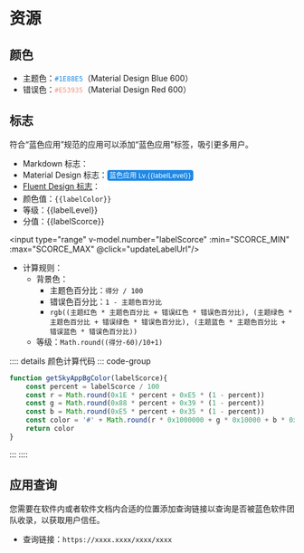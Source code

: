 # 资源

## 颜色

* 主题色：<code style="color: #1E88E5;">#1E88E5</code>（Material Design Blue 600）
* 错误色：<code style="color: #E539;">#E53935</code>（Material Design Red 600）

## 标志

符合“蓝色应用”规范的应用可以添加“蓝色应用”标签，吸引更多用户。

* Markdown 标志：<img :src="labelUrl" style="display: inline-block;"/>
* Material Design 标志：<span class="skyAppMaterialBadge" :style="{'background-color': labelColor}">蓝色应用 Lv.{{labelLevel}}</span>
* [Fluent Design 标志](https://fluent2.microsoft.design/components/web/react/badge/usage)：<span class="skyAppFluentBadge" :style="{'background-color': labelColor}">蓝色应用 Lv.{{labelLevel}}</span>
* 颜色值：<code :style="{color: labelColor}">{{labelColor}}</code>
* 等级：{{labelLevel}}
* 分值：{{labelScorce}}

<input type="range" v-model.number="labelScorce" :min="SCORCE_MIN" :max="SCORCE_MAX" @click="updateLabelUrl"/>

* 计算规则：
  * 背景色：
    * 主题色百分比：`得分 / 100`
    * 错误色百分比：`1 - 主题色百分比`
    * `rgb((主题红色 * 主题色百分比 + 错误红色 * 错误色百分比), (主题绿色 * 主题色百分比 + 错误绿色 * 错误色百分比), (主题蓝色 * 主题色百分比 + 错误蓝色 * 错误色百分比))`
  * 等级：`Math.round((得分-60)/10+1)`

:::: details 颜色计算代码
::: code-group

```js [JavaScript]
function getSkyAppBgColor(labelScorce){
    const percent = labelScorce / 100
    const r = Math.round(0x1E * percent + 0xE5 * (1 - percent))
    const g = Math.round(0x88 * percent + 0x39 * (1 - percent))
    const b = Math.round(0xE5 * percent + 0x35 * (1 - percent))
    const color = '#' + Math.round(r * 0x1000000 + g * 0x10000 + b * 0x100 + 0xFF).toString(16)
    return color
}
```

:::
::::

## 应用查询

您需要在软件内或者软件文档内合适的位置添加查询链接以查询是否被蓝色软件团队收录，以获取用户信任。

* 查询链接：`https://xxxx.xxxx/xxxx/xxxx` <Badge type="info" text="敬请期待" />

<script setup>
    import { ref, computed } from 'vue';
    const SCORCE_MAX = 100
    const SCORCE_MIN = 60
    const COLOR_PRIMARY = 0x1E88E5FF
    const COLOR_DANGER = 0xE53935FF

    const labelScorce = ref(SCORCE_MAX)
    const labelColor = computed(() => {
        const percent = labelScorce.value / 100
const r = Math.round(getColor(COLOR_PRIMARY, 0x1000000)*percent + getColor(COLOR_DANGER, 0x1000000)*(1 - percent))
const g = Math.round(getColor(COLOR_PRIMARY, 0x10000)*percent + getColor(COLOR_DANGER, 0x10000)*(1 - percent))
const b = Math.round(getColor(COLOR_PRIMARY, 0x100)*percent + getColor(COLOR_DANGER, 0x100)*(1 - percent))

return '#'+Math.round(r*0x1000000 + g*0x10000 + b*0x100 + 0xFF).toString(16)
    })
    const labelLevel = computed(()=> Math.round((labelScorce.value-60)/10+1))
    const labelUrl = ref('')
    function updateLabelUrl(){
        labelUrl.value=`https://img.shields.io/badge/蓝色应用-Lv.${labelLevel.value}-${labelColor.value.toString(16).replace('#','%23')}`
    }
    function getColor(color, index) {
        return (color / index) & 0xFF
    }
    updateLabelUrl()

</script>

<style>
    .skyAppMaterialBadge{
        background-color: #1E88E5;
        font-size: 12px;
        color: white;
        border-radius: 4px;
        padding: 2px 4px;
    }

    .skyAppFluentBadge{
        --fontFamilyBase: 'Segoe UI', 'Segoe UI Web (West European)', -apple-system, BlinkMacSystemFont, Roboto, 'Helvetica Neue', sans-serif;
        --fontSizeBase200: 12px;
        --fontWeightSemibold: 600;
        --lineHeightBase200: 16px;
        --spacingHorizontalXS: 4px;
        --spacingHorizontalXXS: 2px;
        --borderRadiusCircular: 10000px;
        --colorTransparentStroke: transparent;
        font-family: var(--fontFamilyBase);
        font-size: var(--fontSizeBase200);
        font-weight: var(--fontWeightSemibold);
        line-height: var(--lineHeightBase200);
        height: 20px;
        min-width: 20px;
        padding: 0 calc(var(--spacingHorizontalXS) + var(--spacingHorizontalXXS));
        border-radius: var(--borderRadiusCircular);
        border-color: var(--colorTransparentStroke);
        color: white;
        display: inline-flex;
        justify-content: center;
        align-items: center;

    }
</style>
